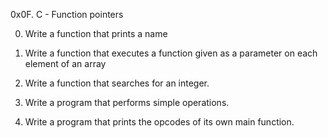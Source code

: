 0x0F. C - Function pointers

0.	Write a function that prints a name

1.	Write a function that executes a function given as a parameter on each element of an array

2.	Write a function that searches for an integer.

3.	Write a program that performs simple operations.

4.	Write a program that prints the opcodes of its own main function.

